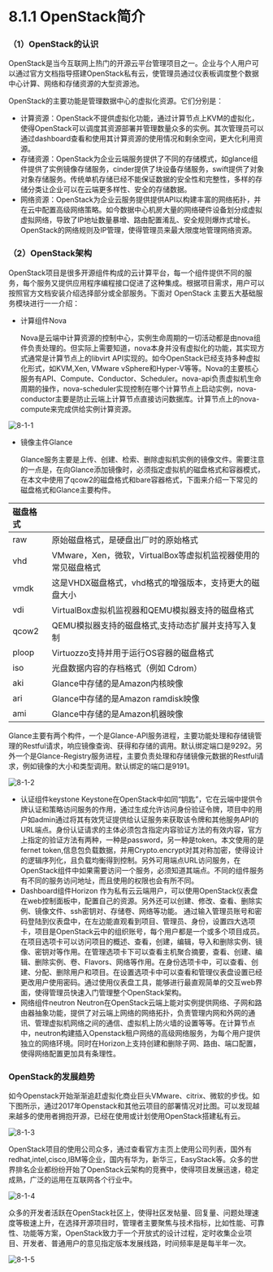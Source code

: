# 8.1.1 OpenStack简介

### （1）OpenStack的认识

OpenStack是当今互联网上热门的开源云平台管理项目之一。企业与个人用户可以通过官方文档指导搭建OpenStack私有云，使管理员通过仪表板调度整个数据中心计算、网络和存储资源的大型资源池。

OpenStack的主要功能是管理数据中心的虚拟化资源。它们分别是：

* 计算资源：OpenStack不提供虚拟化功能，通过计算节点上KVM的虚拟化，使得OpenStack可以调度其资源部署并管理数量众多的实例。其次管理员可以通过dashboard查看和使用其计算资源的使用情况和剩余空间，更大化利用资源。
* 存储资源：OpenStack为企业云端服务提供了不同的存储模式，如glance组件提供了实例镜像存储服务，cinder提供了块设备存储服务，swift提供了对象对象存储服务。传统单机存储已经不能保证数据的安全性和完整性，多样的存储分类让企业可以在云端更多样性、安全的存储数据。
* 网络资源：OpenStack为企业云服务提供提供API以构建丰富的网络拓扑，并在云中配置高级网络策略。如今数据中心机房大量的网络硬件设备划分成虚拟虚拟网络，导致了IP地址数量暴增、路由配置淆乱、安全规则爆炸式增长。OpenStack的网络规则及IP管理，使得管理员来最大限度地管理网络资源。

### （2）OpenStack架构

OpenStack项目是很多开源组件构成的云计算平台，每一个组件提供不同的服务，每个服务又提供应用程序编程接口促进了这种集成。根据项目需求，用户可以按照官方文档安装介绍选择部分或全部服务。下面对 OpenStack 主要五大基础服务模块进行一一介绍：

* 计算组件Nova

    Nova是云端中计算资源的控制中心，实例生命周期的一切活动都是由nova组件负责处理的。但实际上需要知道，nova本身并没有虚拟化的功能，其实现方式通常是计算节点上的libvirt API实现的。如今OpenStack已经支持多种虚拟化形式，如KVM,Xen, VMware vSphere和Hyper-V等等。Nova的主要核心服务有API、Compute、Conductor、Scheduler。nova-api负责虚拟机生命周期的操作，nova-scheduler实现控制在哪个计算节点上启动实例，nova-conductor主要是防止云端上计算节点直接访问数据库。计算节点上的nova-compute来完成供给实例计算资源。

![8-1-1](http://pded8ke3e.bkt.clouddn.com/8-1-1.png)

* 镜像主件Glance

    Glance服务主要是上传、创建、检索、删除虚拟机实例的镜像文件。需要注意的一点是，在向Glance添加镜像时，必须指定虚拟机的磁盘格式和容器模式，在本文中使用了qcow2的磁盘格式和bare容器格式，下面来介绍一下常见的磁盘格式和Glance主要构件。

| 磁盘格式 |  |
| :--- | :--- |
| raw | 原始磁盘格式，是硬盘出厂时的原始格式 |
| vhd | VMware，Xen，微软，VirtualBox等虚拟机监视器使用的常见磁盘格式 |
| vmdk | 这是VHDX磁盘格式，vhd格式的增强版本，支持更大的磁盘大小 |
| vdi | VirtualBox虚拟机监视器和QEMU模拟器支持的磁盘格式 |
| qcow2 | QEMU模拟器支持的磁盘格式,支持动态扩展并支持写入复制 |
| ploop | Virtuozzo支持并用于运行OS容器的磁盘格式 |
| iso | 光盘数据内容的存档格式（例如 Cdrom） |
| aki | Glance中存储的是Amazon内核映像 |
| ari | Glance中存储的是Amazon ramdisk映像 |
| ami | Glance中存储的是Amazon机器映像 |

Glance主要有两个构件，一个是Glance-API服务进程，主要功能处理和存储镜管理的Restful请求，响应镜像查询、获得和存储的调用。默认绑定端口是9292。另外一个是Glance-Registry服务进程，主要负责处理和存储镜像元数据的Restful请求，例如镜像的大小和类型调用。默认绑定的端口是9191。 

![8-1-2](http://pded8ke3e.bkt.clouddn.com/8-1-2.png)

* 认证组件keystone Keystone在OpenStack中如同“钥匙”，它在云端中提供令牌认证和策略访问服务的作用，通过生成允许访问身份验证令牌，项目中的用户如admin通过将其有效凭证提供给认证服务来获取该令牌和其他服务API的URL端点。身份认证请求的主体必须包含指定内容验证方法的有效内容，官方上指定的验证方法有两种，一种是password，另一种是token。本文使用的是fernet token,信息包负载数据，并用Crypto.encrypt对其对称加密，使得设计的逻辑序列化，且负载均衡得到控制。另外可用端点URL访问服务，在OpenStack组件中如果需要访问一个服务，必须知道其端点。不同的组件服务有不同的服务访问地址，而且使用的权限也会有所不同。
* Dashboard组件Horizon 作为私有云云端用户，可以使用OpenStack仪表盘在web控制面板中，配置自己的资源。另外还可以创建、修改、查看、删除实例、镜像文件、ssh密钥对、存储卷、网络等功能。 通过输入管理员账号和密码登陆到仪表盘中，在左边能直观看到项目、管理员、身份，设置四大选项卡，项目是OpenStack云中的组织账号，每个用户都是一个或多个项目成员。在项目选项卡可以访问项目的概述、查看，创建，编辑，导入和删除实例、镜像、密钥对等作用。在管理选项卡下可以查看主机聚合摘要，查看、创建、编辑、删除实例、卷、Flavors、网络等作用。在身份选项卡中，可以查看、创建、分配、删除用户和项目。在设置选项卡中可以查看和管理仪表盘设置已经更改用户使用密码。通过使用仪表盘工具，能够进行最直观简单的交互web界面，使得管理员快速入门管理整个OpenStack架构。
* 网络组件neutron Neutron在OpenStack云端上能对实例提供网络、子网和路由器抽象功能，提供了对云端上网络的网络拓扑，负责管理内网和外网的通讯、管理虚拟机网络之间的通信、虚拟机上防火墙的设置等等。在计算节点中，neutron构建插入Openstack租户网络的高级网络服务，为每个用户提供独立的网络环境。同时在Horizon上支持创建和删除子网、路由、端口配置，使得网络配置更加具有条理性。

### OpenStack的发展趋势

如今Openstack开始渐渐追赶虚拟化商业巨头VMware、citrix、微软的步伐。如下图所示，通过2017年Openstack和其他云项目的部署情况对比图。可以发现越来越多的使用者拥抱开源，已经在使用或计划使用OpenStack搭建私有云。

![8-1-3](http://pded8ke3e.bkt.clouddn.com/8-1-3.jpg)

OpenStack项目的使用公司众多，通过查看官方主页上使用公司列表，国外有redhat,intel,cisco,IBM等企业，国内有华为，新华三，EasyStack等。众多的世界排名企业都纷纷开始了OpenStack云架构的竞赛中，使得项目发展迅速，稳定成熟，广泛的运用在互联网各个行业中。

![8-1-4](http://pded8ke3e.bkt.clouddn.com/8-1-4.jpg)

众多的开发者活跃在OpenStack社区上，使得社区发帖量、回复量、问题处理速度等极速上升，在选择开源项目时，管理者主要聚焦与技术指标，比如性能、可靠性、功能等方案，OpenStack致力于一个开放式的设计过程，定时收集企业项目、开发者、普通用户的意见指定版本发展线路，时间频率是是每半年一次。

![8-1-5](http://pded8ke3e.bkt.clouddn.com/8-1-5.png)

